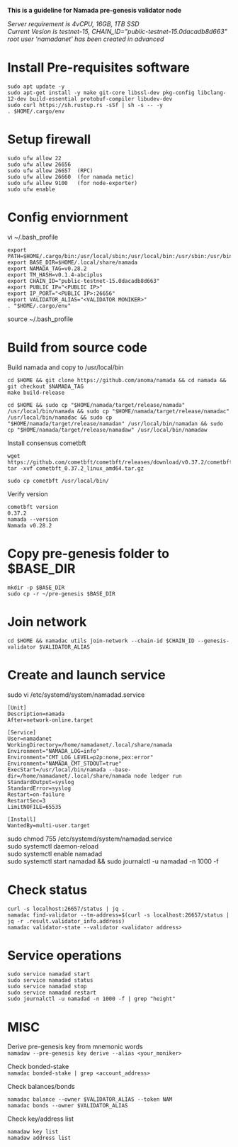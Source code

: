 **This is a guideline for Namada pre-genesis validator node**  
    
_Server requirement is 4vCPU, 16GB, 1TB SSD_   
_Current Vesion is testnet-15, CHAIN_ID="public-testnet-15.0dacadb8d663"_  
_root user 'namadanet' has been created in advanced_  

# Install Pre-requisites software
```
sudo apt update -y  
sudo apt-get install -y make git-core libssl-dev pkg-config libclang-12-dev build-essential protobuf-compiler libudev-dev  
sudo curl https://sh.rustup.rs -sSf | sh -s -- -y  
. $HOME/.cargo/env  
```
# Setup firewall
```
sudo ufw allow 22  
sudo ufw allow 26656
sudo ufw allow 26657  (RPC)
sudo ufw allow 26660  (for namada metic)
sudo ufw allow 9100   (for node-exporter)
sudo ufw enable
```
# Config enviornment
vi ~/.bash_profile
```
export PATH=$HOME/.cargo/bin:/usr/local/sbin:/usr/local/bin:/usr/sbin:/usr/bin:/sbin:/bin:/usr/games:/usr/local/games:/snap/bin:/usr/local/go/bin:$HOME/go/bin  
export BASE_DIR=$HOME/.local/share/namada  
export NAMADA_TAG=v0.28.2    
export TM_HASH=v0.1.4-abciplus  
export CHAIN_ID="public-testnet-15.0dacadb8d663"  
export PUBLIC_IP="<PUBLIC IP>"  
export IP_PORT="<PUBLIC IP>:26656"  
export VALIDATOR_ALIAS="<VALIDATOR MONIKER>"  
. "$HOME/.cargo/env"  
```
source ~/.bash_profile

# Build from source code
Build namada and copy to /usr/local/bin
```
cd $HOME && git clone https://github.com/anoma/namada && cd namada && git checkout $NAMADA_TAG
make build-release

cd $HOME && sudo cp "$HOME/namada/target/release/namada" /usr/local/bin/namada && sudo cp "$HOME/namada/target/release/namadac" /usr/local/bin/namadac && sudo cp "$HOME/namada/target/release/namadan" /usr/local/bin/namadan && sudo cp "$HOME/namada/target/release/namadaw" /usr/local/bin/namadaw
```
Install consensus cometbft
```
wget https://github.com/cometbft/cometbft/releases/download/v0.37.2/cometbft_0.37.2_linux_amd64.tar.gz
tar -xvf cometbft_0.37.2_linux_amd64.tar.gz

sudo cp cometbft /usr/local/bin/
```
Verify version
```
cometbft version
0.37.2
namada --version
Namada v0.28.2
```

# Copy pre-genesis folder to $BASE_DIR
```
mkdir -p $BASE_DIR
sudo cp -r ~/pre-genesis $BASE_DIR
```

# Join network
```
cd $HOME && namadac utils join-network --chain-id $CHAIN_ID --genesis-validator $VALIDATOR_ALIAS
```
# Create and launch service
sudo vi /etc/systemd/system/namadad.service
```
[Unit]
Description=namada
After=network-online.target

[Service]
User=namadanet
WorkingDirectory=/home/namadanet/.local/share/namada
Environment="NAMADA_LOG=info"
Environment="CMT_LOG_LEVEL=p2p:none,pex:error"
Environment="NAMADA_CMT_STDOUT=true"
ExecStart=/usr/local/bin/namada --base-dir=/home/namadanet/.local/share/namada node ledger run  
StandardOutput=syslog
StandardError=syslog
Restart=on-failure
RestartSec=3
LimitNOFILE=65535

[Install]
WantedBy=multi-user.target
```
sudo chmod 755 /etc/systemd/system/namadad.service  
sudo systemctl daemon-reload  
sudo systemctl enable namadad  
sudo systemctl start namadad && sudo journalctl -u namadad -n 1000 -f  

# Check status
```
curl -s localhost:26657/status | jq .  
namadac find-validator --tm-address=$(curl -s localhost:26657/status | jq -r .result.validator_info.address)  
namadac validator-state --validator <validator address>
```
# Service operations
```
sudo service namadad start  
sudo service namadad status  
sudo service namadad stop   
sudo service namadad restart  
sudo journalctl -u namadad -n 1000 -f | grep "height"  
```
# MISC
Derive pre-genesis key from mnemonic words  
`namadaw --pre-genesis key derive --alias <your_moniker>`  

Check bonded-stake  
`namadac bonded-stake | grep <account_address>`  

Check balances/bonds  
```
namadac balance --owner $VALIDATOR_ALIAS --token NAM
namadac bonds --owner $VALIDATOR_ALIAS
```

Check key/address list
```
namadaw key list
namadaw address list
```
